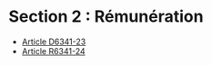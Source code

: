 # Section 2 : Rémunération

* [Article D6341-23](./LEGIARTI000018522480.md)
* [Article R6341-24](./LEGIARTI000018522478.md)
